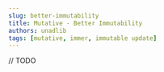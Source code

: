 ```yaml
---
slug: better-immutability
title: Mutative - Better Immutability
authors: unadlib
tags: [mutative, immer, immutable update]
---
```


// TODO
